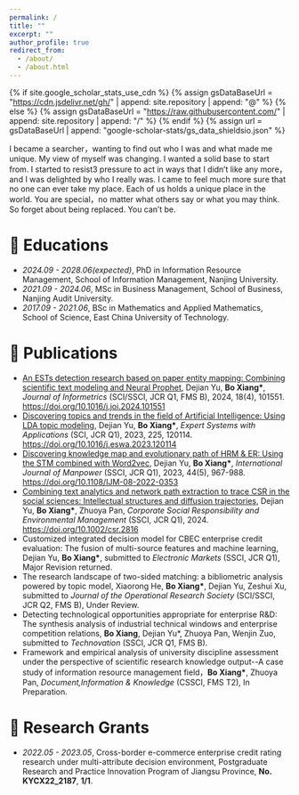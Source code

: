 ```yaml
---
permalink: /
title: ""
excerpt: ""
author_profile: true
redirect_from: 
  - /about/
  - /about.html
---
```


{% if site.google_scholar_stats_use_cdn %}
{% assign gsDataBaseUrl = "https://cdn.jsdelivr.net/gh/" | append: site.repository | append: "@" %}
{% else %}
{% assign gsDataBaseUrl = "https://raw.githubusercontent.com/" | append: site.repository | append: "/" %}
{% endif %}
{% assign url = gsDataBaseUrl | append: "google-scholar-stats/gs_data_shieldsio.json" %}

<span class='anchor' id='about-me'></span>

I became a searcher，wanting to find out who I was and what made me unique. My view of myself was changing. I wanted a solid base to start from. I started to resist3 pressure to act in ways that I didn’t like any more，and I was delighted by who I really was. I came to feel much more sure that no one can ever take my place. Each of us holds a unique place in the world. You are special，no matter what others say or what you may think. So forget about being replaced. You can’t be.

# 📖 Educations
- *2024.09 - 2028.06(expected)*, PhD in Information Resource Management, School of Information Management, Nanjing University.
- *2021.09 - 2024.06*, MSc in Business Management, School of Business, Nanjing Audit University.
- *2017.09 - 2021.06*, BSc in Mathematics and Applied Mathematics, School of Science, East China University of Technology.

# 📝 Publications 
-  [An ESTs detection research based on paper entity mapping: Combining scientific text modeling and Neural Prophet](https://www.sciencedirect.com/science/article/pii/S1751157724000646), Dejian Yu, **Bo Xiang\***, *Journal of Informetrics* (SCI/SSCI, JCR Q1, FMS B), 2024, 18(4), 101551. https://doi.org/10.1016/j.joi.2024.101551
- [Discovering topics and trends in the field of Artificial Intelligence: Using LDA topic modeling](https://www.sciencedirect.com/science/article/pii/S0957417423006164#ak905), Dejian Yu, **Bo Xiang\***, *Expert Systems with Applications* (SCI, JCR Q1), 2023, 225, 120114. https://doi.org/10.1016/j.eswa.2023.120114
- [Discovering knowledge map and evolutionary path of HRM & ER: Using the STM combined with Word2vec](https://www.emerald.com/insight/content/doi/10.1108/IJM-08-2022-0353/full/html), Dejian Yu, **Bo Xiang\***, *International Journal of Manpower* (SSCI, JCR Q1), 2023, 44(5), 967-988. https://doi.org/10.1108/IJM-08-2022-0353
-  [Combining text analytics and network path extraction to trace CSR in the social sciences: Intellectual structures and diffusion trajectories](https://onlinelibrary.wiley.com/doi/full/10.1002/csr.2816), Dejian Yu, **Bo Xiang\***, Zhuoya Pan, *Corporate Social Responsibility and Environmental Management* (SSCI, JCR Q1), 2024.  https://doi.org/10.1002/csr.2816
-  Customized integrated decision model for CBEC enterprise credit evaluation: The fusion of multi-source features and machine learning, Dejian Yu, **Bo Xiang\***, submitted to *Electronic Markets* (SSCI, JCR Q1), Major Revision returned.
-  The research landscape of two-sided matching: a bibliometric analysis powered by topic model, Xiaorong He, **Bo Xiang\***, Dejian Yu, Zeshui Xu, submitted to *Journal of the Operational Research Society* (SCI/SSCI, JCR Q2, FMS B), Under Review.
-  Detecting technological opportunities appropriate for enterprise R&D: The synthesis analysis of industrial technical windows and enterprise competition relations, **Bo Xiang**, Dejian Yu\*, Zhuoya Pan, Wenjin Zuo, submitted to *Technovation* (SSCI, JCR Q1, FMS B).
-  Framework and empirical analysis of university discipline assessment under the perspective of scientific research knowledge output--A case study of information resource management field，**Bo Xiang\***, Zhuoya Pan, *Document,Information & Knowledge* (CSSCI, FMS T2), In Preparation.

# 💬 Research Grants
- *2022.05 - 2023.05*, Cross-border e-commerce enterprise credit rating research under multi-attribute decision environment, Postgraduate Research and Practice Innovation Program of Jiangsu Province, **No. KYCX22_2187**, **1/1**.
